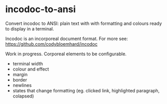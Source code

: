 # incodoc-to-ansi

Convert incodoc to ANSI: plain text with with formatting and colours ready to display in a terminal.

Incodoc is an incorporeal document format.
For more see: <https://github.com/codybloemhard/incodoc>

Work in progress.
Corporeal elements to be configurable.

- terminal width
- colour and effect
- margin
- border
- newlines
- states that change formatting (eg. clicked link, highlighted paragraph, colapsed)

